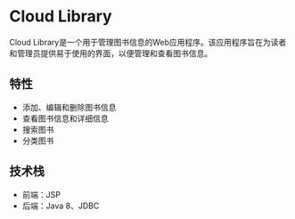 # Cloud Library

Cloud Library是一个用于管理图书信息的Web应用程序。该应用程序旨在为读者和管理员提供易于使用的界面，以便管理和查看图书信息。

## 特性

- 添加、编辑和删除图书信息
- 查看图书信息和详细信息
- 搜索图书
- 分类图书

## 技术栈

- 前端：JSP
- 后端：Java 8、JDBC
